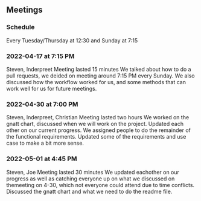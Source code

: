 ## Meetings ##

### Schedule ###

Every Tuesday/Thursday at 12:30 and Sunday at 7:15

### 2022-04-17 at 7:15 PM
Steven, Inderpreet
Meeting lasted 15 minutes
We talked about how to do a pull requests, we deided on meeting around 7:15 PM every Sunday. We also discussed how the workflow worked for us, and some methods
that can work well for us for future meetings.


### 2022-04-30 at 7:00 PM
Steven, Inderpreet, Christian
Meeting lasted two hours
We worked on the gnatt chart, discussed when we will work on the project. Updated each other on our current progress. We assigned people to do the remainder of the functional requirements. Updated some of the requirements and use case to make a bit more sense.

### 2022-05-01 at 4:45 PM
Steven, Joe
Meeting lasted 30 minutes
We updated eachother on our progress as well as catching everyone up on what we discussed on themeeting on 4-30, which not everyone could attend due to time conflicts. Discussed the gnatt chart and what we need to do the readme file.
